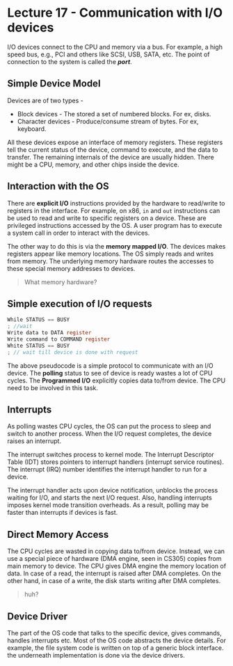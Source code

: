 # Lecture 17 - Communication with I/O devices

I/O devices connect to the CPU and memory via a bus. For example, a high speed bus, e.g., PCI and others like SCSI, USB, SATA, etc. The point of connection to the system is called the ***port***.

## Simple Device Model

Devices are of two types - 

- Block devices - The stored a set of numbered blocks. For ex, disks.
- Character devices - Produce/consume stream of bytes. For ex, keyboard.

All these devices expose an interface of memory registers. These registers tell the current status of the device, command to execute, and the data to transfer. The remaining internals of the device are usually hidden. There might be a CPU, memory, and other chips inside the device.

## Interaction with the OS

There are **explicit I/O** instructions provided by the hardware to read/write to registers in the interface. For example, on x86, `in` and `out` instructions can be used to read and write to specific registers on a device. These are privileged instructions accessed by the OS. A user program has to execute a system call in order to interact with the devices. 

The other way to do this is via the **memory mapped I/O**. The devices makes registers appear like memory locations. The OS simply reads and writes from memory. The underlying memory hardware routes the accesses to these special memory addresses to devices.

> What memory hardware?

## Simple execution of I/O requests

```c
While STATUS == BUSY
; //wait
Write data to DATA register
Write command to COMMAND register
White STATUS == BUSY
; // wait till device is done with request
```

The above pseudocode is a simple protocol to communicate with an I/O device. The **polling** status to see of device is ready wastes a lot of CPU cycles. The **Programmed I/O** explicitly copies data to/from device. The CPU need to be involved in this task.

## Interrupts

As polling wastes CPU cycles, the OS can put the process to sleep and switch to another process. When the I/O request completes,  the device raises an interrupt.  

The interrupt switches process to kernel mode. The Interrupt Descriptor Table (IDT) stores pointers to interrupt handlers (interrupt service routines). The interrupt (IRQ) number identifies the interrupt handler to run for a device. 

The interrupt handler acts upon device notification, unblocks the process waiting for I/O, and starts the next I/O request. Also, handling interrupts imposes kernel mode transition overheads. As a result, polling may be faster than interrupts if devices is fast.

## Direct Memory Access

The CPU cycles are wasted in copying data to/from device. Instead, we can use a special piece of hardware (DMA engine, seen in CS305) copies from main memory to device. The CPU gives DMA engine the memory location of data. In case of a read, the interrupt is raised after DMA completes. On the other hand, in case of a write, the disk starts writing after DMA completes.

> huh?

## Device Driver

The part of the OS code that talks to the specific device, gives commands, handles interrupts etc. Most of the OS code abstracts the device details. For example, the file system code is written on top of a generic block interface. the underneath implementation is done via the device drivers.